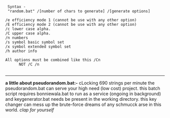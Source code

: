 ```
 Syntax -
 "random.bat" /[number of chars to generate] /[generate options]

/e efficiency mode 1 (cannot be use with any other option)
/E efficiency mode 2 (cannot be use with any other option)
/c lower case alpha.
/C upper case alpha.
/n numbers
/s symbol basic symbol set
/x symbol extended symbol set
/h author info

All options must be combined like this /Cn
      NOT /C /n


```
___
<b>a little about pseudorandom.bat:-</b>
cLocking 690 strings per minute the pseudorandom.bat can serve
your high need (low cost) project. this batch script requires
bonniewala.bat to run as a service (ongoing in background)
and keygenerator.bat needs be present in the working directory.
this key changer can mess up the brute-force dreams of any
schmucck arse in this world. *clap for yourself*
```
